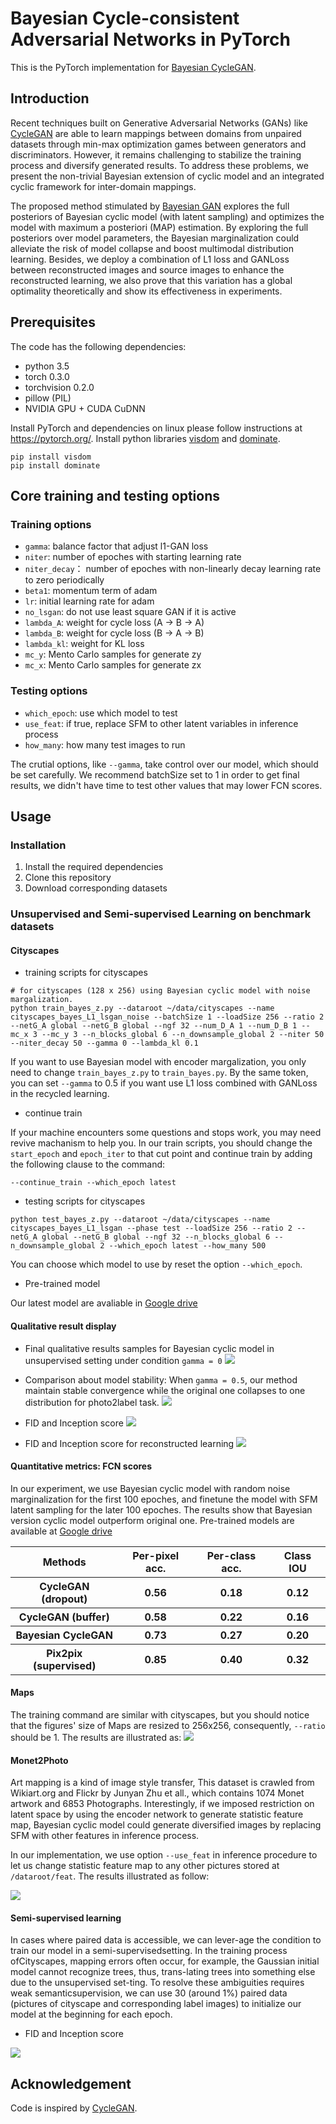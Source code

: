 # Bayesian Cycle-consistent Adversarial Networks in PyTorch

This is the PyTorch implementation for [Bayesian CycleGAN](https://arxiv.org/abs/1811.07465).

## Introduction

Recent techniques built on Generative Adversarial Networks (GANs) like [CycleGAN](https://arxiv.org/abs/1703.10593) are able to learn mappings between domains from unpaired datasets through min-max optimization games between generators and discriminators. However, it remains challenging to stabilize the training process and diversify generated results. To address these problems, we present the non-trivial Bayesian extension of cyclic model and an integrated cyclic framework for inter-domain mappings.

The proposed method stimulated by [Bayesian GAN](https://arxiv.org/abs/1705.09558) explores the full posteriors of Bayesian cyclic model (with latent sampling) and optimizes the model with maximum a posteriori (MAP) estimation. By exploring the full posteriors over model parameters, the Bayesian marginalization could alleviate the risk of model collapse and boost multimodal distribution learning. Besides, we deploy a combination of L1 loss and GANLoss between reconstructed images and source images to enhance the reconstructed learning, we also prove that this variation has a global optimality theoretically and show its effectiveness in experiments.

## Prerequisites
The code has the following dependencies:

- python 3.5
- torch 0.3.0
- torchvision 0.2.0
- pillow (PIL)
- NVIDIA GPU + CUDA CuDNN

Install PyTorch and dependencies on linux please follow instructions at https://pytorch.org/.
Install python libraries [visdom](https://github.com/facebookresearch/visdom) and [dominate](https://github.com/Knio/dominate).
````
pip install visdom 
pip install dominate
````

## Core training and testing options

### Training options
- `gamma`: balance factor that adjust l1-GAN loss
- `niter`: number of epoches with starting learning rate
- `niter_decay`： number of epoches with non-linearly decay learning rate to zero periodically
- `beta1`: momentum term of adam
- `lr`: initial learning rate for adam
- `no_lsgan`: do not use least square GAN if it is active
- `lambda_A`: weight for cycle loss (A -> B -> A)
- `lambda_B`: weight for cycle loss (B -> A -> B)
- `lambda_kl`: weight for KL loss
- `mc_y`: Mento Carlo samples for generate zy
- `mc_x`: Mento Carlo samples for generate zx

### Testing options
- `which_epoch`: use which model to test
- `use_feat`: if true, replace SFM to other latent variables in inference process
- `how_many`: how many test images to run

The crutial options, like `--gamma`, take control over our model, which should be set carefully. We recommend batchSize set to 1 in order to get final results, we didn't have time to test other values that may lower FCN scores.

## Usage

### Installation

1. Install the required dependencies
2. Clone this repository
3. Download corresponding datasets

### Unsupervised and Semi-supervised Learning on benchmark datasets

#### Cityscapes
* training scripts for cityscapes

````
# for cityscapes (128 x 256) using Bayesian cyclic model with noise margalization.
python train_bayes_z.py --dataroot ~/data/cityscapes --name cityscapes_bayes_L1_lsgan_noise --batchSize 1 --loadSize 256 --ratio 2 --netG_A global --netG_B global --ngf 32 --num_D_A 1 --num_D_B 1 --mc_x 3 --mc_y 3 --n_blocks_global 6 --n_downsample_global 2 --niter 50 --niter_decay 50 --gamma 0 --lambda_kl 0.1
````

If you want to use Bayesian model with encoder margalization, you only need to change `train_bayes_z.py` to `train_bayes.py`. By the same token, you can set `--gamma` to 0.5 if you want use L1 loss combined with GANLoss in the recycled learning.

* continue train

If your machine encounters some questions and stops work, you may need revive machanism to help you. In our train scripts, you should change the `start_epoch` and `epoch_iter` to that cut point and continue train by adding the following clause to the command:
````
--continue_train --which_epoch latest
````

* testing scripts for cityscapes

````
python test_bayes_z.py --dataroot ~/data/cityscapes --name cityscapes_bayes_L1_lsgan --phase test --loadSize 256 --ratio 2 --netG_A global --netG_B global --ngf 32 --n_blocks_global 6 --n_downsample_global 2 --which_epoch latest --how_many 500
````
You can choose which model to use by reset the option `--which_epoch`.

* Pre-trained model

Our latest model are avaliable in [Google drive](https://drive.google.com/open?id=1C4W3xJ8kiqtDVnMmflSsmlxsfv_BIVWH)

#### Qualitative result display

- Final qualitative results samples for Bayesian cyclic model in unsupervised setting under condition `gamma = 0`
![](./assets/cityscapes.PNG)

- Comparison about model stability: When `gamma = 0.5`, our method maintain stable convergence while the original one collapses to one distribution for photo2label task.
![](./assets/cityscapes_compare.png)

- FID and Inception score
![](./assets/cityscapes_fid_inception.png)

- FID and Inception score for reconstructed learning
![](./assets/cityscapes_rec_fid_inception.png)

#### Quantitative metrics: FCN scores
In our experiment, we use Bayesian cyclic model with random noise marginalization for the first 100 epoches, and finetune the model with SFM latent sampling for the later 100 epoches. The results show that Bayesian version cyclic model outperform original one. Pre-trained models are available at [Google drive](https://drive.google.com/open?id=1m-9REP_JNYP_3AQ6fO1oVHcuoIcUAE0E)

<table>
	<tr>
		<th>Methods</th>
		<th>Per-pixel acc.</th>
		<th>Per-class acc.</th>
		<th>Class IOU</th>
	</tr>
	<tr>
		<th>CycleGAN (dropout)</th>
		<th>0.56</th>
		<th>0.18</th>
		<th>0.12</th>
	</tr>
	<tr>
		<th>CycleGAN (buffer)</th>
		<th>0.58</th>
		<th>0.22</th>
		<th>0.16</th>
	</tr>
	<tr>
		<th>Bayesian CycleGAN</th>
		<th>0.73</th>
		<th>0.27</th>
		<th>0.20</th>
	</tr>
	<tr>
		<th>Pix2pix (supervised)</th>
		<th>0.85</th>
		<th>0.40</th>
		<th>0.32</th>
	</tr>
</table>

#### Maps
The training command are similar with cityscapes, but you should notice that the figures' size of Maps are resized to 256x256, consequently, `--ratio` should be 1. The results are illustrated as:
![](./assets/maps.png)

#### Monet2Photo
Art mapping is a kind of image style transfer, This dataset is crawled from Wikiart.org and Flickr by Junyan Zhu et all., which contains 1074 Monet artwork and 6853 Photographs. Interestingly, if we imposed restriction on latent space by using the encoder network to generate statistic feature map, Bayesian cyclic model could generate diversified images by replacing SFM with other features in inference process.

In our implementation, we use option `--use_feat` in inference procedure to let us change statistic feature map to any other pictures stored at `/dataroot/feat`. The results illustrated as follow:

![](./assets/monet2photo.PNG)

#### Semi-supervised learning

In cases where paired data is accessible, we can lever-age the condition to train our model in a semi-supervisedsetting. In the training process ofCityscapes, mapping errors often occur, for example, the Gaussian initial model cannot recognize trees, thus, trans-lating trees into something else due to the unsupervised set-ting. To resolve these ambiguities requires weak semanticsupervision, we can use 30 (around 1%) paired data (pictures of cityscape and corresponding label images) to initialize our model at the beginning for each epoch. 

* FID and Inception score

![](./assets/cityscapes_semi_fid_inception.png)

## Acknowledgement
Code is inspired by [CycleGAN](https://github.com/junyanz/CycleGAN).

